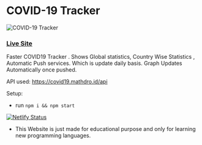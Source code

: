 # COVID-19 Tracker
![COVID-19 Tracker](https://i.ibb.co/X87BqVY/Screenshot-2020-04-13-at-10-14-58.png)

### [Live Site](http://2020covid19tracker.netlify.app/)

Faster COVID19 Tracker . 
Shows Global statistics, 
Country Wise Statistics , 
Automatic Push services. Which is update daily basis.
Graph Updates Automatically once pushed.

API used: https://covid19.mathdro.id/api

Setup:
- run ```npm i && npm start```

[![Netlify Status](https://api.netlify.com/api/v1/badges/2960941b-4992-41ad-8be2-e071ca322652/deploy-status)](https://app.netlify.com/sites/covidtrackersite/deploys)


- This Website is just made for educational purpose and only for learning new programming languages.
